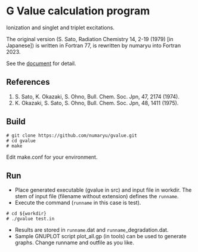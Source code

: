 # G Value calculation program

Ionization and singlet and triplet excitations.

The original version (S. Sato, Radiation Chemistry 14, 2-19 (1979) [in Japanese]) is written in Fortran 77, 
is rewritten by numaryu into Fortran 2023.

See the [document](docs/gvalue.pdf) for detail.

## References
1. S. Sato, K. Okazaki, S. Ohno, Bull. Chem. Soc. Jpn, 47, 2174 (1974).
2. K. Okazaki, S. Sato, S. Ohno, Bull. Chem. Soc. Jpn, 48, 1411 (1975).

## Build

```
# git clone https://github.com/numaryu/gvalue.git
# cd gvalue
# make
```

Edit make.conf for your environment.

## Run

- Place generated executable (gvalue in src) and input file in workdir. The stem of input file (filename without extension) defines the `runname`.
- Execute the command (`runname` in this case is test).
```
# cd ${workdir}
# ./gvalue test.in 
```
- Results are stored in `runname`.dat and `runname`_degradation.dat.
- Sample GNUPLOT script plot_all.gp (in tools) can be used to generate graphs. Change runname and outfile as you like.
